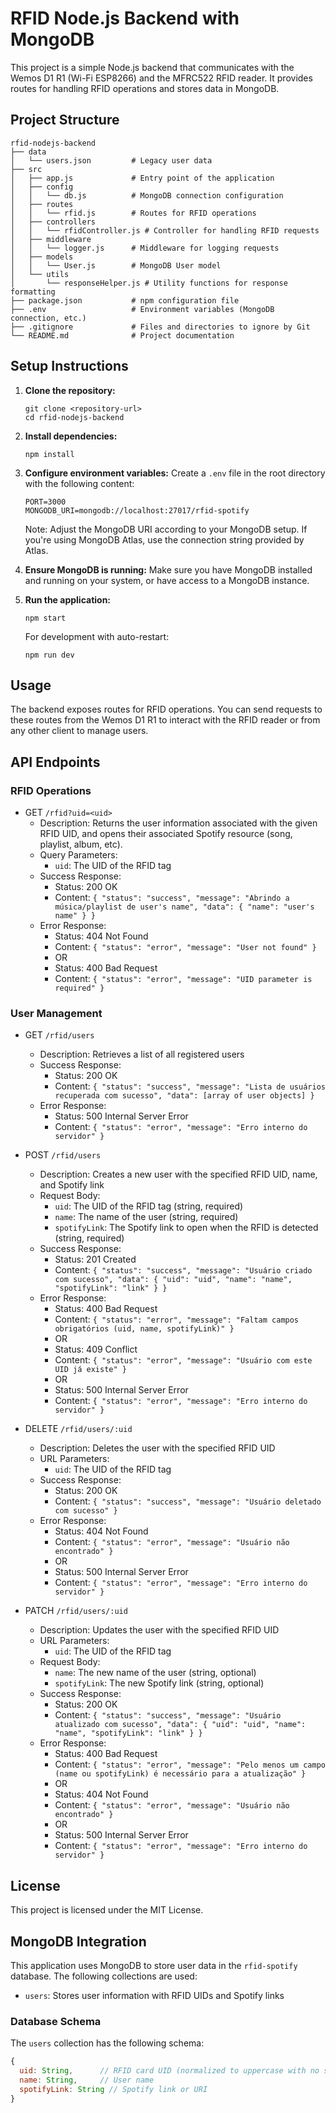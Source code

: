 # RFID Node.js Backend with MongoDB

This project is a simple Node.js backend that communicates with the Wemos D1 R1 (Wi-Fi ESP8266) and the MFRC522 RFID reader. It provides routes for handling RFID operations and stores data in MongoDB.

## Project Structure

```
rfid-nodejs-backend
├── data
│   └── users.json         # Legacy user data
├── src
│   ├── app.js             # Entry point of the application
│   ├── config
│   │   └── db.js          # MongoDB connection configuration
│   ├── routes
│   │   └── rfid.js        # Routes for RFID operations
│   ├── controllers
│   │   └── rfidController.js # Controller for handling RFID requests
│   ├── middleware
│   │   └── logger.js      # Middleware for logging requests
│   ├── models
│   │   └── User.js        # MongoDB User model
│   └── utils
│       └── responseHelper.js # Utility functions for response formatting
├── package.json           # npm configuration file
├── .env                   # Environment variables (MongoDB connection, etc.)
├── .gitignore             # Files and directories to ignore by Git
└── README.md              # Project documentation
```

## Setup Instructions

1. **Clone the repository:**

   ```
   git clone <repository-url>
   cd rfid-nodejs-backend
   ```

2. **Install dependencies:**

   ```
   npm install
   ```

3. **Configure environment variables:**
   Create a `.env` file in the root directory with the following content:
   
   ```
   PORT=3000
   MONGODB_URI=mongodb://localhost:27017/rfid-spotify
   ```
   
   Note: Adjust the MongoDB URI according to your MongoDB setup. If you're using MongoDB Atlas,
   use the connection string provided by Atlas.

4. **Ensure MongoDB is running:**
   Make sure you have MongoDB installed and running on your system, or have access to a MongoDB instance.

5. **Run the application:**
   ```
   npm start
   ```
   
   For development with auto-restart:
   ```
   npm run dev
   ```

## Usage

The backend exposes routes for RFID operations. You can send requests to these routes from the Wemos D1 R1 to interact with the RFID reader or from any other client to manage users.

## API Endpoints

### RFID Operations

- GET `/rfid?uid=<uid>`
  - Description: Returns the user information associated with the given RFID UID, and opens their associated Spotify resource (song, playlist, album, etc).
  - Query Parameters:
    - `uid`: The UID of the RFID tag
  - Success Response:
    - Status: 200 OK
    - Content: `{ "status": "success", "message": "Abrindo a música/playlist de user's name", "data": { "name": "user's name" } }`
  - Error Response:
    - Status: 404 Not Found
    - Content: `{ "status": "error", "message": "User not found" }`
    - OR
    - Status: 400 Bad Request
    - Content: `{ "status": "error", "message": "UID parameter is required" }`

### User Management

- GET `/rfid/users`

  - Description: Retrieves a list of all registered users
  - Success Response:
    - Status: 200 OK
    - Content: `{ "status": "success", "message": "Lista de usuários recuperada com sucesso", "data": [array of user objects] }`
  - Error Response:
    - Status: 500 Internal Server Error
    - Content: `{ "status": "error", "message": "Erro interno do servidor" }`

- POST `/rfid/users`

  - Description: Creates a new user with the specified RFID UID, name, and Spotify link
  - Request Body:
    - `uid`: The UID of the RFID tag (string, required)
    - `name`: The name of the user (string, required)
    - `spotifyLink`: The Spotify link to open when the RFID is detected (string, required)
  - Success Response:
    - Status: 201 Created
    - Content: `{ "status": "success", "message": "Usuário criado com sucesso", "data": { "uid": "uid", "name": "name", "spotifyLink": "link" } }`
  - Error Response:
    - Status: 400 Bad Request
    - Content: `{ "status": "error", "message": "Faltam campos obrigatórios (uid, name, spotifyLink)" }`
    - OR
    - Status: 409 Conflict
    - Content: `{ "status": "error", "message": "Usuário com este UID já existe" }`
    - OR
    - Status: 500 Internal Server Error
    - Content: `{ "status": "error", "message": "Erro interno do servidor" }`

- DELETE `/rfid/users/:uid`

  - Description: Deletes the user with the specified RFID UID
  - URL Parameters:
    - `uid`: The UID of the RFID tag
  - Success Response:
    - Status: 200 OK
    - Content: `{ "status": "success", "message": "Usuário deletado com sucesso" }`
  - Error Response:
    - Status: 404 Not Found
    - Content: `{ "status": "error", "message": "Usuário não encontrado" }`
    - OR
    - Status: 500 Internal Server Error
    - Content: `{ "status": "error", "message": "Erro interno do servidor" }`

- PATCH `/rfid/users/:uid`
  - Description: Updates the user with the specified RFID UID
  - URL Parameters:
    - `uid`: The UID of the RFID tag
  - Request Body:
    - `name`: The new name of the user (string, optional)
    - `spotifyLink`: The new Spotify link (string, optional)
  - Success Response:
    - Status: 200 OK
    - Content: `{ "status": "success", "message": "Usuário atualizado com sucesso", "data": { "uid": "uid", "name": "name", "spotifyLink": "link" } }`
  - Error Response:
    - Status: 400 Bad Request
    - Content: `{ "status": "error", "message": "Pelo menos um campo (name ou spotifyLink) é necessário para a atualização" }`
    - OR
    - Status: 404 Not Found
    - Content: `{ "status": "error", "message": "Usuário não encontrado" }`
    - OR
    - Status: 500 Internal Server Error
    - Content: `{ "status": "error", "message": "Erro interno do servidor" }`

## License

This project is licensed under the MIT License.

## MongoDB Integration

This application uses MongoDB to store user data in the `rfid-spotify` database. The following collections are used:

- `users`: Stores user information with RFID UIDs and Spotify links

### Database Schema

The `users` collection has the following schema:

```javascript
{
  uid: String,      // RFID card UID (normalized to uppercase with no spaces)
  name: String,     // User name
  spotifyLink: String // Spotify link or URI
}
```
